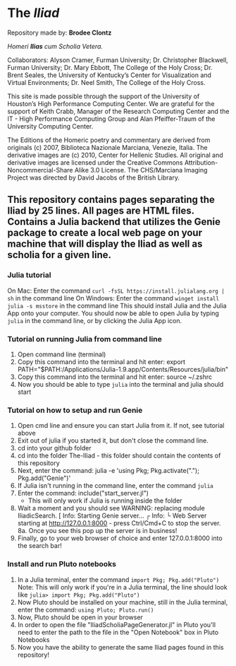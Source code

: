 # The *Iliad*
Repository made by: **Brodee Clontz**

*Homeri **Ilias** cum Scholia Vetera.*

Collaborators: Alyson Cramer, Furman University; Dr. Christopher Blackwell, Furman University; Dr. Mary Ebbott, The College of the Holy Cross; Dr. Brent Seales, the University of Kentucky’s Center for Visualization and Virtual Environments; Dr. Neel Smith, The College of the Holy Cross.

This site is made possible through the support of the University of Houston’s High Performance Computing Center. We are grateful for the support of Keith Crabb, Manager of the Research Computing Center and the IT - High Performance Computing Group and Alan Pfeiffer-Traum of the University Computing Center.

The Editions of the Homeric poetry and commentary are derived from originals (c) 2007, Biblioteca Nazionale Marciana, Venezie, Italia. The derivative images are (c) 2010, Center for Hellenic Studies. All original and derivative images are licensed under the Creative Commons Attribution-Noncommercial-Share Alike 3.0 License. The CHS/Marciana Imaging Project was directed by David Jacobs of the British Library.

## This repository contains pages separating the Iliad by 25 lines. All pages are HTML files. Contains a Julia backend that utilizes the Genie package to create a local web page on your machine that will display the Iliad as well as scholia for a given line.


### Julia tutorial
On Mac: Enter the command `curl -fsSL https://install.julialang.org | sh` in the command line
On Windows: Enter the command `winget install julia -s msstore` in the command line
This should install Julia and the Julia App onto your computer. You should now be able to open Julia by typing `julia` in the command line, or by clicking the Julia App icon.

### Tutorial on running Julia from command line
1. Open command line (terminal)
2. Copy this command into the terminal and hit enter: export PATH="$PATH:/Applications/Julia-1.9.app/Contents/Resources/julia/bin"
3. Copy this command into the terminal and hit enter: source ~/.zshrc
4. Now you should be able to type `julia` into the terminal and julia should start


### Tutorial on how to setup and run Genie
1. Open cmd line and ensure you can start Julia from it. If not, see tutorial above
2. Exit out of julia if you started it, but don't close the command line.
3. cd into your github folder
4. cd into the folder The-Iliad - this folder should contain the contents of this repository
5. Next, enter the command: julia -e 'using Pkg; Pkg.activate("."); Pkg.add("Genie")'
6. If Julia isn't running in the command line, enter the command `julia`
7. Enter the command: include("start_server.jl")
    - This will only work if Julia is running inside the folder
8. Wait a moment and you should see WARNING: replacing module IliadicSearch.
    [ Info: Starting Genie server...
    ┌ Info: 
    └ Web Server starting at http://127.0.0.1:8000 - press Ctrl/Cmd+C to stop the server.
8a. Once you see this pop up the server is in business!
9. Finally, go to your web browser of choice and enter 127.0.0.1:8000 into the search bar!


### Install and run Pluto notebooks
1. In a Julia terminal, enter the command `import Pkg; Pkg.add("Pluto")`
        Note: This will only work if you're in a Julia terminal, the line should look like `julia> import Pkg; Pkg.add("Pluto")`
2. Now Pluto should be installed on your machine, still in the Julia terminal, enter the command: `using Pluto; Pluto.run()`
3. Now, Pluto should be open in your browser
4. In order to open the file "IliadScholiaPageGenerator.jl" in Pluto you'll need to enter the path to the file in the "Open Notebook" box in Pluto Notebooks
5. Now you have the ability to generate the same Iliad pages found in this repository!

